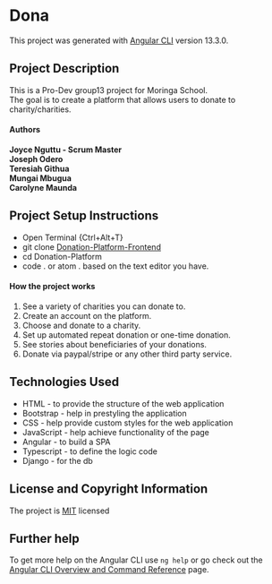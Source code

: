 # Dona

This project was generated with [Angular CLI](https://github.com/angular/angular-cli) version 13.3.0.        
<!-- ![donaHomePg1](https://github.com/ShaviyaVictor/dona/blob/shaviya/src/assets/Screenshot-1.png)              
![donaHomePg2](https://github.com/ShaviyaVictor/dona/blob/shaviya/src/assets/Screenshot-2.png) -->

## Project Description
This is a Pro-Dev group13 project for Moringa School.         
The goal is to create a platform that allows users to donate to charity/charities.

<!-- #### Site links
Below are the project's links to various resourecs from the Requirements to the Deployment link.         
- To view the [project's Requirements](https://docs.google.com/document/d/1YwuVeIh2TdnHOIOvMpXJ7LETcQG9Z0VVESfeh9quM6M/edit).             
- To view the [project's Figma Mockup](https://www.figma.com/file/6pW09ap3pxsKcDuoqgPcIZ/Donation-Platform?node-id=15%3A451).              
- To view the [project's Google Presentation Slides](https://docs.google.com/presentation/d/1GVrFM-uUvDkyYuAWa3hidGeB6kresJ4E7SkKYbWkm6E/edit#slide=id.p).             
- To view the [project's Live Site](https://shaviyavictor.github.io/dona/).           -->

#### Authors
**Joyce Nguttu - Scrum Master**       
**Joseph Odero**       
**Teresiah Githua**       
**Mungai Mbugua**       
**Carolyne Maunda**       
<!-- Moringa School Core -> Pro Dev Students. -->

## Project Setup Instructions
- Open Terminal {Ctrl+Alt+T}     
- git clone [Donation-Platform-Frontend](https://github.com/joycodes/Donation-Platform-Frontend.git)      
- cd Donation-Platform      
- code . or atom . based on the text editor you have.

#### How the project works
1. See a variety of charities you can donate to.
2. Create an account on the platform.
3. Choose and donate to a charity.
4. Set up automated repeat donation or one-time donation.
5. See stories about beneficiaries of your donations.
6. Donate via paypal/stripe or any other third party service.


## Technologies Used
- HTML - to provide the structure of the web application
- Bootstrap - help in prestyling the application
- CSS - help provide custom styles for the web application
- JavaScript - help achieve functionality of the page
- Angular - to build a SPA
- Typescript - to define the logic code
- Django - for the db

## License and Copyright Information
The project is [MIT](LICENSE) licensed 
   
  
<!-- * **© Group12**, API generation and consumption group project.        
    - [LinkedIn](https://www.linkedin.com/in/victor-shaviya-532ab0110/)          
    - [Instagram](https://www.instagram.com/ignition_reads/) -->

## Further help

To get more help on the Angular CLI use `ng help` or go check out the [Angular CLI Overview and Command Reference](https://angular.io/cli) page.